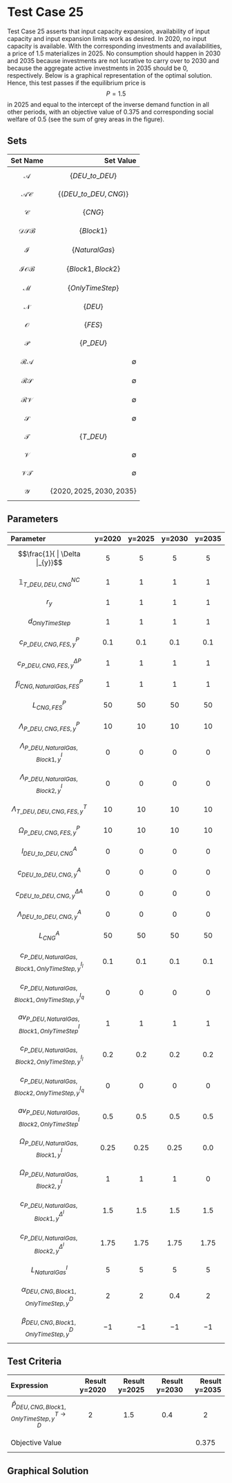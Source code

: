 # Test Case 25
Test Case 25 asserts that input capacity expansion, availability of input capacity and input expansion limits work as desired. In 2020, no input capacity is available. With the corresponding investments and availabilities, a price of 1.5 materializes in 2025. No consumption should happen in 2030 and 2035 because investments are not lucrative to carry over to 2030 and because the aggregate active investments in 2035 should be 0, respectively. Below is a graphical representation of the optimal solution. Hence, this test passes if the equilibrium price is $$P=1.5$$ in 2025 and equal to the intercept of the inverse demand function in all other periods, with an objective value of 0.375 and corresponding social welfare of 0.5 (see the sum of grey areas in the figure).

## Sets
|Set Name|Set Value|
|:----- | ---: |
|$$\mathcal{A}$$ | $$\{DEU\_to\_DEU\}$$|
|$$\mathcal{AC}$$ | $$\{(DEU\_to\_DEU, CNG)\}$$|
|$$\mathcal{C}$$ | $$\{CNG\}$$|
|$$\mathcal{DSB}$$ | $$\{Block 1\}$$|
|$$\mathcal{I}$$ | $$\{Natural Gas\}$$|
|$$\mathcal{IOB}$$ | $$\{Block 1,Block 2\}$$|
|$$\mathcal{M}$$ | $$\{OnlyTimeStep\}$$|
|$$\mathcal{N}$$ | $$\{DEU\}$$|
|$$\mathcal{O}$$ | $$\{FES\}$$|
|$$\mathcal{P}$$ | $$\{P\_DEU\}$$|
|$$\mathcal{RA}$$ | ∅|
|$$\mathcal{RS}$$ | ∅|
|$$\mathcal{RV}$$ | ∅|
|$$\mathcal{S}$$ | ∅|
|$$\mathcal{T}$$ | $$\{T\_DEU\}$$|
|$$\mathcal{V}$$ | ∅|
|$$\mathcal{VT}$$ | ∅|
|$$\mathcal{Y}$$ | $$\{2020,2025,2030,2035\}$$|

## Parameters
|Parameter|y=2020|y=2025|y=2030|y=2035|
|:----- | ---: | ---: | ---: | ---: |
|$$\frac{1}{ \| \Delta \|_{y}}$$ | $$5$$ | $$5$$ | $$5$$ | $$5$$|
|$$\mathds{1}^{NC}_{T\_DEU,DEU,CNG}$$ | $$1$$ | $$1$$ | $$1$$ | $$1$$|
|$$r_{y}$$ | $$1$$ | $$1$$ | $$1$$ | $$1$$|
|$$d_{OnlyTimeStep}$$ | $$1$$ | $$1$$ | $$1$$ | $$1$$|
|$$c^{P}_{P\_DEU,CNG,FES,y}$$ | $$0.1$$ | $$0.1$$ | $$0.1$$ | $$0.1$$|
|$$c^{\Delta P}_{P\_DEU,CNG,FES,y}$$ | $$1$$ | $$1$$ | $$1$$ | $$1$$|
|$$fi^{P}_{CNG,Natural Gas,FES}$$ | $$1$$ | $$1$$ | $$1$$ | $$1$$|
|$$L^{P}_{CNG,FES}$$ | $$50$$ | $$50$$ | $$50$$ | $$50$$|
|$$\Lambda^{P}_{P\_DEU,CNG,FES,y}$$ | $$10$$ | $$10$$ | $$10$$ | $$10$$|
|$$\Lambda^{I}_{P\_DEU,Natural Gas,Block 1,y}$$ | $$0$$ | $$0$$ | $$0$$ | $$0$$|
|$$\Lambda^{I}_{P\_DEU,Natural Gas,Block 2,y}$$ | $$0$$ | $$0$$ | $$0$$ | $$0$$|
|$$\Lambda^{T}_{T\_DEU,DEU,CNG,FES,y}$$ | $$10$$ | $$10$$ | $$10$$ | $$10$$|
|$$\Omega^{P}_{P\_DEU,CNG,FES,y}$$| $$10$$ | $$10$$ | $$10$$  | $$10$$ |
|$$l^{A}_{DEU\_to\_DEU,CNG}$$| $$0$$ | $$0$$ | $$0$$ | $$0$$|
|$$c^{A}_{DEU\_to\_DEU,CNG,y}$$ | $$0$$ | $$0$$ | $$0$$ | $$0$$|
|$$c^{\Delta A}_{DEU\_to\_DEU,CNG,y}$$ | $$0$$ | $$0$$ | $$0$$ | $$0$$|
|$$\Lambda^{A}_{DEU\_to\_DEU,CNG,y}$$ | $$0$$ | $$0$$ | $$0$$ | $$0$$|
|$$L^{A}_{CNG}$$ | $$50$$ | $$50$$ | $$50$$ | $$50$$|
|$$c^{I_{l}}_{P\_DEU,Natural Gas,Block 1,OnlyTimeStep,y}$$ | $$0.1$$ | $$0.1$$ | $$0.1$$  | $$0.1$$|
|$$c^{I_{q}}_{P\_DEU,Natural Gas,Block 1,OnlyTimeStep,y}$$ | $$0$$  | $$0$$  | $$0$$  | $$0$$ |
|$$av^{I}_{P\_DEU,Natural Gas,Block 1,OnlyTimeStep}$$ | $$1$$  | $$1$$  | $$1$$  | $$1$$ |
|$$c^{I_{l}}_{P\_DEU,Natural Gas,Block 2,OnlyTimeStep,y}$$ | $$0.2$$  | $$0.2$$  | $$0.2$$  | $$0.2$$ |
|$$c^{I_{q}}_{P\_DEU,Natural Gas,Block 2,OnlyTimeStep,y}$$ | $$0$$  | $$0$$  | $$0$$  | $$0$$ |
|$$av^{I}_{P\_DEU,Natural Gas,Block 2,OnlyTimeStep}$$ | $$0.5$$  | $$0.5$$  | $$0.5$$  | $$0.5$$ |
|$$\Omega^{I}_{P\_DEU,Natural Gas,Block 1,y}$$ | $$0.25$$  | $$0.25$$ | $$0.25$$  | $$0.0$$   |
|$$\Omega^{I}_{P\_DEU,Natural Gas,Block 2,y}$$ | $$1$$  | $$1$$  | $$1$$   | $$0$$ |
|$$c^{\Delta^{I}}_{P\_DEU,Natural Gas,Block 1,y}$$ | $$1.5$$  | $$1.5$$  | $$1.5$$  | $$1.5$$ |
|$$c^{\Delta^{I}}_{P\_DEU,Natural Gas,Block 2,y}$$ | $$1.75$$  | $$1.75$$  | $$1.75$$ | $$1.75$$ |
|$$L^{I}_{Natural Gas}$$ | $$5$$  | $$5$$  | $$5$$  | $$5$$ |
|$$\alpha^{D}_{DEU,CNG,Block 1,OnlyTimeStep,y}$$ | $$2$$ | $$2$$ | $$0.4$$ | $$2$$|
|$$\beta^{D}_{DEU,CNG,Block 1,OnlyTimeStep,y}$$| $$-1$$ | $$-1$$ | $$-1$$ | $$-1$$|

## Test Criteria
|Expression|Result y=2020|Result y=2025|Result y=2030|Result y=2035|
|:----- | ---: | ---: | ---: | ---: |
|$$\tilde{P}^{T \rightarrow D}_{DEU,CNG,Block 1,OnlyTimeStep,y}$$ | $$2$$ | $$1.5$$ | $$0.4$$ | $$2$$ |
|Objective Value | | | |$$0.375$$|

## Graphical Solution
